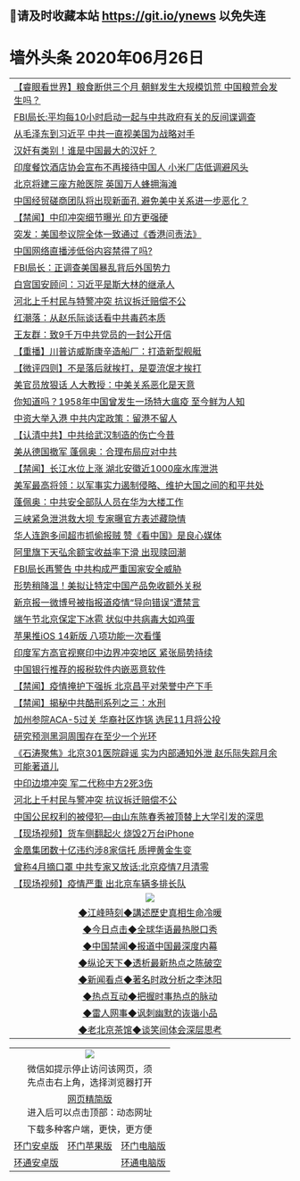 ## 📩请及时收藏本站 https://git.io/ynews 以免失连</a>
# 墙外头条 2020年06月26日</a>

 <table>
<tr><td colspan="2" align="left"><a href="https://qeb.xfthy.casa/?name=c1189925&key=xcyufvbtjvhwwrpc&from=gy2">【睿眼看世界】粮食断供三个月 朝鲜发生大规模饥荒 中国粮荒会发生吗？</a></td></tr>
<tr><td colspan="2" align="left"><a href="https://qeb.xfthy.casa/?name=c1189915&key=xcyufvbtjvhwwrpc&from=gy2">FBI局长:平均每10小时启动一起与中共政府有关的反间谍调查</a></td></tr>
<tr><td colspan="2" align="left"><a href="https://qeb.xfthy.casa/?name=c1189916&key=xcyufvbtjvhwwrpc&from=gy2">从毛泽东到习近平 中共一直视美国为战略对手</a></td></tr>
<tr><td colspan="2" align="left"><a href="https://qeb.xfthy.casa/?name=c1189985&key=xcyufvbtjvhwwrpc&from=gy2">汉奸有类别！谁是中国最大的汉奸？</a></td></tr>
<tr><td colspan="2" align="left"><a href="https://qeb.xfthy.casa/?name=c1189929&key=xcyufvbtjvhwwrpc&from=gy2">印度餐饮酒店协会宣布不再接待中国人 小米厂店低调避风头</a></td></tr>
<tr><td colspan="2" align="left"><a href="https://qeb.xfthy.casa/?name=c1189962&key=xcyufvbtjvhwwrpc&from=gy2">北京将建三座方舱医院 英国万人蜂拥海滩</a></td></tr>
<tr><td colspan="2" align="left"><a href="https://qeb.xfthy.casa/?name=c1189927&key=xcyufvbtjvhwwrpc&from=gy2">中国经贸磋商团队将出现新面孔 避免美中关系进一步恶化？</a></td></tr>
<tr><td colspan="2" align="left"><a href="https://qeb.xfthy.casa/?name=c1189993&key=xcyufvbtjvhwwrpc&from=gy2">【禁闻】中印冲突细节曝光 印方更强硬</a></td></tr>
<tr><td colspan="2" align="left"><a href="https://qeb.xfthy.casa/?name=c1189935&key=xcyufvbtjvhwwrpc&from=gy2">突发：美国参议院全体一致通过《香港问责法》</a></td></tr>
<tr><td colspan="2" align="left"><a href="https://qeb.xfthy.casa/?name=c1189970&key=xcyufvbtjvhwwrpc&from=gy2">中国网络直播涉低俗内容禁得了吗?</a></td></tr>
<tr><td colspan="2" align="left"><a href="https://qeb.xfthy.casa/?name=c1189921&key=xcyufvbtjvhwwrpc&from=gy2">FBI局长：正调查美国暴乱背后外国势力</a></td></tr>
<tr><td colspan="2" align="left"><a href="https://qeb.xfthy.casa/?name=c1189996&key=xcyufvbtjvhwwrpc&from=gy2">白宫国安顾问：习近平是斯大林的继承人</a></td></tr>
<tr><td colspan="2" align="left"><a href="https://qeb.xfthy.casa/?name=c1189948&key=xcyufvbtjvhwwrpc&from=gy2">河北上千村民与特警冲突 抗议拆迁赔偿不公</a></td></tr>
<tr><td colspan="2" align="left"><a href="https://qeb.xfthy.casa/?name=c1189981&key=xcyufvbtjvhwwrpc&from=gy2">红潮落：从赵乐际谈话看中共毒药本质</a></td></tr>
<tr><td colspan="2" align="left"><a href="https://qeb.xfthy.casa/?name=c1189938&key=xcyufvbtjvhwwrpc&from=gy2">王友群：致9千万中共党员的一封公开信</a></td></tr>
<tr><td colspan="2" align="left"><a href="https://qeb.xfthy.casa/?name=c1189979&key=xcyufvbtjvhwwrpc&from=gy2">【重播】川普访威斯康辛造船厂：打造新型舰艇</a></td></tr>
<tr><td colspan="2" align="left"><a href="https://qeb.xfthy.casa/?name=c1189982&key=xcyufvbtjvhwwrpc&from=gy2">【微评四则】不是落后就挨打，是耍流氓才挨打</a></td></tr>
<tr><td colspan="2" align="left"><a href="https://qeb.xfthy.casa/?name=c1189977&key=xcyufvbtjvhwwrpc&from=gy2">美官员放狠话 人大教授：中美关系恶化是天意</a></td></tr>
<tr><td colspan="2" align="left"><a href="https://qeb.xfthy.casa/?name=c1189933&key=xcyufvbtjvhwwrpc&from=gy2">你知道吗？1958年中国曾发生一场特大瘟疫 至今鲜为人知</a></td></tr>
<tr><td colspan="2" align="left"><a href="https://qeb.xfthy.casa/?name=c1189987&key=xcyufvbtjvhwwrpc&from=gy2">中资大举入港 中共内定政策：留港不留人</a></td></tr>
<tr><td colspan="2" align="left"><a href="https://qeb.xfthy.casa/?name=c1189940&key=xcyufvbtjvhwwrpc&from=gy2">【认清中共】中共给武汉制造的伤亡今昔</a></td></tr>
<tr><td colspan="2" align="left"><a href="https://qeb.xfthy.casa/?name=c1189961&key=xcyufvbtjvhwwrpc&from=gy2">美从德国撤军 蓬佩奥：合理布局应对中共</a></td></tr>
<tr><td colspan="2" align="left"><a href="https://qeb.xfthy.casa/?name=c1189995&key=xcyufvbtjvhwwrpc&from=gy2">【禁闻】长江水位上涨 湖北安徽近1000座水库泄洪</a></td></tr>
<tr><td colspan="2" align="left"><a href="https://qeb.xfthy.casa/?name=c1189914&key=xcyufvbtjvhwwrpc&from=gy2">美军最高将领：以军事实力遏制侵略、维护大国之间的和平共处</a></td></tr>
<tr><td colspan="2" align="left"><a href="https://qeb.xfthy.casa/?name=c1189958&key=xcyufvbtjvhwwrpc&from=gy2">蓬佩奥：中共安全部队人员在华为大楼工作</a></td></tr>
<tr><td colspan="2" align="left"><a href="https://qeb.xfthy.casa/?name=c1189939&key=xcyufvbtjvhwwrpc&from=gy2">三峡紧急泄洪救大坝 专家曝官方表述藏隐情</a></td></tr>
<tr><td colspan="2" align="left"><a href="https://qeb.xfthy.casa/?name=c1189952&key=xcyufvbtjvhwwrpc&from=gy2">华人连跑多间超市抓偷报贼 赞《看中国》是良心媒体</a></td></tr>
<tr><td colspan="2" align="left"><a href="https://qeb.xfthy.casa/?name=c1189978&key=xcyufvbtjvhwwrpc&from=gy2">阿里旗下天弘余额宝收益率下滑 出现赎回潮</a></td></tr>
<tr><td colspan="2" align="left"><a href="https://qeb.xfthy.casa/?name=c1189980&key=xcyufvbtjvhwwrpc&from=gy2">FBI局长再警告 中共构成严重国家安全威胁</a></td></tr>
<tr><td colspan="2" align="left"><a href="https://qeb.xfthy.casa/?name=c1189969&key=xcyufvbtjvhwwrpc&from=gy2">形势稍降温！美拟让特定中国产品免收额外关税</a></td></tr>
<tr><td colspan="2" align="left"><a href="https://qeb.xfthy.casa/?name=c1189972&key=xcyufvbtjvhwwrpc&from=gy2">新京报一微博号被指报道疫情“导向错误”遭禁言</a></td></tr>
<tr><td colspan="2" align="left"><a href="https://qeb.xfthy.casa/?name=c1189937&key=xcyufvbtjvhwwrpc&from=gy2">端午节北京保定下冰雹 状似中共病毒大如鸡蛋</a></td></tr>
<tr><td colspan="2" align="left"><a href="https://qeb.xfthy.casa/?name=c1189949&key=xcyufvbtjvhwwrpc&from=gy2">苹果推iOS 14新版 八项功能一次看懂</a></td></tr>
<tr><td colspan="2" align="left"><a href="https://qeb.xfthy.casa/?name=c1189966&key=xcyufvbtjvhwwrpc&from=gy2">印度军方高官视察印中边界冲突地区 紧张局势持续</a></td></tr>
<tr><td colspan="2" align="left"><a href="https://qeb.xfthy.casa/?name=c1189946&key=xcyufvbtjvhwwrpc&from=gy2">中国银行推荐的报税软件内嵌恶意软件</a></td></tr>
<tr><td colspan="2" align="left"><a href="https://qeb.xfthy.casa/?name=c1189992&key=xcyufvbtjvhwwrpc&from=gy2">【禁闻】疫情掩护下强拆 北京昌平对荣誉中产下手</a></td></tr>
<tr><td colspan="2" align="left"><a href="https://qeb.xfthy.casa/?name=c1189994&key=xcyufvbtjvhwwrpc&from=gy2">【禁闻】揭秘中共酷刑系列之三：水刑</a></td></tr>
<tr><td colspan="2" align="left"><a href="https://qeb.xfthy.casa/?name=c1189945&key=xcyufvbtjvhwwrpc&from=gy2">加州参院ACA-5过关 华裔社区炸锅 选民11月将公投</a></td></tr>
<tr><td colspan="2" align="left"><a href="https://qeb.xfthy.casa/?name=c1189951&key=xcyufvbtjvhwwrpc&from=gy2">研究预测黑洞周围存在至少一个光环</a></td></tr>
<tr><td colspan="2" align="left"><a href="https://qeb.xfthy.casa/?name=c1190004&key=xcyufvbtjvhwwrpc&from=gy2">《石涛聚焦》北京301医院辟谣 实为内部通知外泄 赵乐际失踪月余 可能著道儿</a></td></tr>
<tr><td colspan="2" align="left"><a href="https://qeb.xfthy.casa/?name=c1189919&key=xcyufvbtjvhwwrpc&from=gy2">中印边境冲突 军二代称中方2死3伤</a></td></tr>
<tr><td colspan="2" align="left"><a href="https://qeb.xfthy.casa/?name=c1189932&key=xcyufvbtjvhwwrpc&from=gy2">河北上千村民与警冲突 抗议拆迁赔偿不公</a></td></tr>
<tr><td colspan="2" align="left"><a href="https://qeb.xfthy.casa/?name=c1189968&key=xcyufvbtjvhwwrpc&from=gy2">中国公民权利的被侵犯—由山东陈春秀被顶替上大学引发的深思</a></td></tr>
<tr><td colspan="2" align="left"><a href="https://qeb.xfthy.casa/?name=c1189959&key=xcyufvbtjvhwwrpc&from=gy2">【现场视频】货车侧翻起火 烧毁2万台iPhone</a></td></tr>
<tr><td colspan="2" align="left"><a href="https://qeb.xfthy.casa/?name=c1189947&key=xcyufvbtjvhwwrpc&from=gy2">金凰集团数十亿违约涉8家信托 质押黄金生变</a></td></tr>
<tr><td colspan="2" align="left"><a href="https://qeb.xfthy.casa/?name=c1189990&key=xcyufvbtjvhwwrpc&from=gy2">曾称4月摘口罩 中共专家又放话:北京疫情7月清零</a></td></tr>
<tr><td colspan="2" align="left"><a href="hhttps://is.gd/3u541Q">【现场视频】疫情严重 出北京车辆多排长队</a></td></tr>

 <tr>
   <td colspan="2" align=center><img src="https://cdn.jsdelivr.net/gh/gyoupiodf/im1/jf-1.jpg"></td>
  </tr>
   <tr>
   <td colspan="2" align=center> 
<a href="https://xdihm.casa/oo.aspx?name=c922850&key=sdxhftoyfkhpuaxy&from=gy2&tag=9877">◆江峰時刻◆講述歷史真相生命冷暖</a><br/>
    </td>
  </tr>
   <tr>
   <td colspan="2" align=center> 
<a href="https://xdihm.casa/oo.aspx?name=c816850&key=sdxhftoyfkhpuaxy&from=gy2&tag=9877">◆今日点击◆全球华语最热脱口秀</a><br/>
    </td>
  </tr>
  <tr>
  <td colspan="2" align=center>
<a href="https://xdihm.casa/oo.aspx?name=c816860&key=sdxhftoyfkhpuaxy&from=gy2&tag=99733110">◆中国禁闻◆报道中国最深度内幕</a><br/>
   </tr>
  <tr>
     <td colspan="2" align=center>
<a href="https://xdihm.casa/oo.aspx?name=c816855&key=sdxhftoyfkhpuaxy&from=gy2&tag=997110">◆纵论天下◆透析最新热点之陈破空</a><br/>
   </tr>
   <tr>
      <td colspan="2" align=center>
<a href="https://xdihm.casa/oo.aspx?name=c838308&key=sdxhftoyfkhpuaxy&from=gy2&tag=9973110">◆新闻看点◆著名时政分析之李沐阳</a><br/>
   </tr>
   <tr>
     <td colspan="2" align=center>
<a href="https://xdihm.casa/oo.aspx?name=c816852&key=sdxhftoyfkhpuaxy&from=gy2&tag=9733110">◆热点互动◆把握时事热点的脉动</a><br/>
   </tr>
   <tr>
      <td colspan="2" align=center>
<a href="https://xdihm.casa/oo.aspx?name=c816694&key=sdxhftoyfkhpuaxy&from=gy2&tag=93310">◆雷人网事◆讽刺幽默的诙谐小品</a><br/>
   </tr>
   <tr>
    <td colspan="2" align=center>
<a href="https://xdihm.casa/oo.aspx?name=c816650&key=sdxhftoyfkhpuaxy&from=gy2&tag=9973110">◆老北京茶馆◆谈笑间体会深层思考</a><br/>
   </tr>
</table>

<table>
  <tr>
    <td colspan="3" align="center"><img src="https://cdn.jsdelivr.net/gh/opipe/up/oGate65.jpg"/></td>
  </tr>
  <tr>
    <td colspan="3" align="center">微信如提示停止访问该网页，须<br/>先点击右上角，选择浏览器打开</td>
  <tr>
  <tr>
    <td colspan="3" align="center"><a href="https://gitcdn.xyz/cdn/otiny/up/master/show005.htm">网页精简版</a><br/>进入后可以点击顶部：动态网址</td>
  </tr>
  <tr>
    <td colspan="3" align="center">下载多种客户端，更快，更方便</td>
  <tr>
  <tr>
    <td align="center"><a href="https://cdn.jsdelivr.net/gh/opipe/up/oGatea.apk">环门安卓版</a></td>
    <td align="center"><a href="https://x.co/odisk">环门苹果版</a></td>
    <td align="center"><a href="https://cdn.jsdelivr.net/gh/opipe/up/oGate.zip">环门电脑版</a></td>
  </tr>
  <tr>
    <td align="center"><a href="https://cdn.jsdelivr.net/gh/opipe/up/oPipe.apk">环通安卓版</a></td>
    <td align="center"></td>
    <td align="center"><a href="https://raw.githubusercontent.com/opipe/up/master/oPipe.zip">环通电脑版</a></td>
  </tr>
  
</table>

